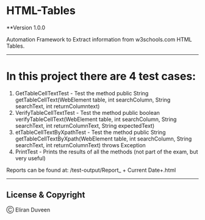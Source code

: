 # HTML-Tables
**Version 1.0.0

Automation Framework to Extract information from w3schools.com HTML Tables.

---


# In this project there are 4 test cases:
1) GetTableCellTextTest - Test the method public String getTableCellText(WebElement table, int searchColumn, String searchText, int returnColumntext)
2) VerifyTableCellTextTest - Test the method public boolean verifyTableCellText(WebElement table, int searchColumn, String searchText, int returnColumnText, String expectedText)
3) etTableCellTextByXpathTest - Test the method public String getTableCellTextByXpath(WebElement table, int searchColumn, String searchText, int returnColumnText) throws Exception
4) PrintTest - Prints the results of all the methods (not part of the exam, but very useful)

Reports can be found at:
/test-output/Report_ + Current Date+.html

---

## License & Copyright

Ⓒ Eliran Duveen

